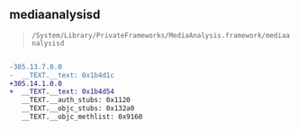 ## mediaanalysisd

> `/System/Library/PrivateFrameworks/MediaAnalysis.framework/mediaanalysisd`

```diff

-305.13.7.0.0
-  __TEXT.__text: 0x1b4d1c
+305.14.1.0.0
+  __TEXT.__text: 0x1b4d54
   __TEXT.__auth_stubs: 0x1120
   __TEXT.__objc_stubs: 0x132a0
   __TEXT.__objc_methlist: 0x9160

```

